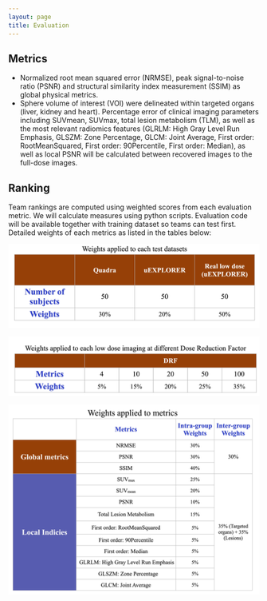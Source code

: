 ```yaml
---
layout: page
title: Evaluation
---
```


## Metrics
- Normalized root mean squared error (NRMSE), peak signal-to-noise ratio (PSNR) and structural similarity index measurement (SSIM) as global physical metrics.
- Sphere volume of interest (VOI) were delineated within targeted organs (liver, kidney and heart). Percentage error of clinical imaging parameters including SUVmean, SUVmax, total lesion metabolism (TLM), as well as the most relevant radiomics features (GLRLM: High Gray Level Run Emphasis, GLSZM: Zone Percentage, GLCM: Joint Average, First order: RootMeanSquared, First order: 90Percentile, First order: Median), as well as local PSNR will be calculated between recovered images to the full-dose images.

## Ranking

Team rankings are computed using weighted scores from each evaluation metric. We will calculate measures using python scripts. Evaluation code will be available together with training dataset so teams can test first. Detailed weights of each metrics as listed in the tables below:

![](assets/weights_1.jpg)  

![](assets/weights_2.jpg)  

![](assets/weights_3.jpg)  
